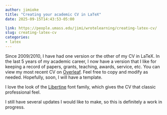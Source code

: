 ```yaml
---
author: jimioke
title: "Creating your academic CV in LaTeX"
date: 2025-09-15T14:43:53-05:00

link: https://people.umass.edu/jimi/wrotelearning/creating-latex-cv/
slug: creating-latex-cv
categories:
- latex
---
```


Since 2009/2010, I have had one version or the other of my CV in LaTeX. In the last 5 years of my academic career, I now have a version that I like for keeping a record of papers, grants, teaching, awards, service, etc. You can view my most recent CV on [Overleaf](https://www.overleaf.com/read/cxmzjdzskvrr#54e289). Feel free to copy and modify as needed. Hopefully, soon, I will have a template.

I love the look of the [Libertine](https://www.tug.org/FontCatalogue/linuxlibertine/) font family, which gives the CV that classic professional feel.

I still have several updates I would like to make, so this is definitely a work in progress.